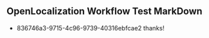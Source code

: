 ## OpenLocalization Workflow Test MarkDown
* 836746a3-9715-4c96-9739-40316ebfcae2 thanks!

<!--HONumber=Sep16_HO1-->


